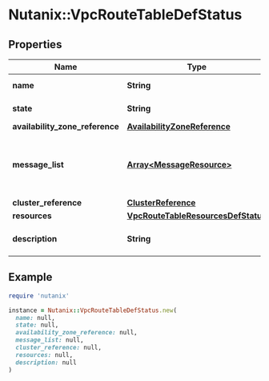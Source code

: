 # Nutanix::VpcRouteTableDefStatus

## Properties

| Name | Type | Description | Notes |
| ---- | ---- | ----------- | ----- |
| **name** | **String** | vpc_route_table Name. |  |
| **state** | **String** | The state of the vpc_route_table. | [optional] |
| **availability_zone_reference** | [**AvailabilityZoneReference**](AvailabilityZoneReference.md) |  | [optional] |
| **message_list** | [**Array&lt;MessageResource&gt;**](MessageResource.md) | Any error messages for the vpc_route_table, if in an error state. | [optional] |
| **cluster_reference** | [**ClusterReference**](ClusterReference.md) |  | [optional] |
| **resources** | [**VpcRouteTableResourcesDefStatus**](VpcRouteTableResourcesDefStatus.md) |  |  |
| **description** | **String** | A description for vpc_route_table. | [optional] |

## Example

```ruby
require 'nutanix'

instance = Nutanix::VpcRouteTableDefStatus.new(
  name: null,
  state: null,
  availability_zone_reference: null,
  message_list: null,
  cluster_reference: null,
  resources: null,
  description: null
)
```

